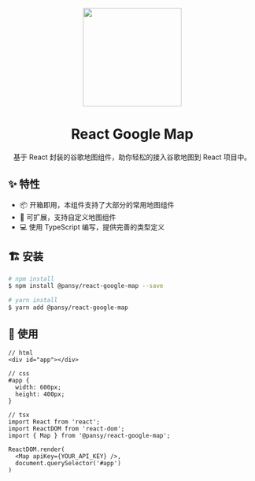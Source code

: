 <p align="center">
  <a href="https://ant.design">
    <img width="200" src="https://cdn.jsdelivr.net/gh/wangxingkang/pictures@latest/imgs/20211206173311.svg">
  </a>
</p>

<h1 align="center">React Google Map</h1>

<div align="center">
基于 React 封装的谷歌地图组件，助你轻松的接入谷歌地图到 React 项目中。
</div>

## ✨ 特性

- 📦 开箱即用，本组件支持了大部分的常用地图组件
- 🎉 可扩展，支持自定义地图组件
- 💻 使用 TypeScript 编写，提供完善的类型定义

## 🏗 安装

```sh
# npm install
$ npm install @pansy/react-google-map --save

# yarn install
$ yarn add @pansy/react-google-map
```

## 🔨 使用

```
// html
<div id="app"></div>

// css
#app {
  width: 600px;
  height: 400px;
}

// tsx
import React from 'react';
import ReactDOM from 'react-dom';
import { Map } from '@pansy/react-google-map';

ReactDOM.render(
  <Map apiKey={YOUR_API_KEY} />,
  document.querySelector('#app')
)
```
